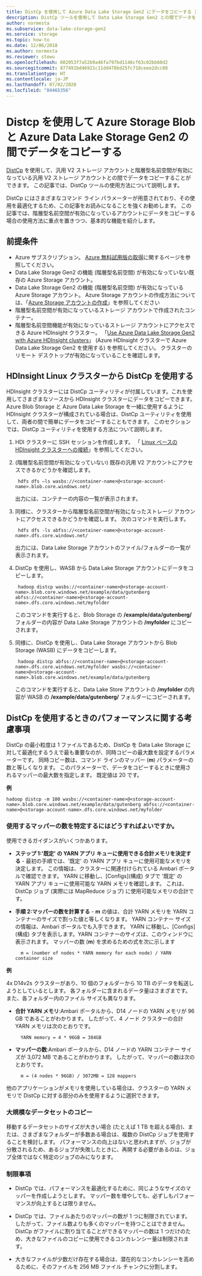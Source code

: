 ```yaml
---
title: DistCp を使用して Azure Data Lake Storage Gen2 にデータをコピーする | Microsoft Docs
description: DistCp ツールを使用して Data Lake Storage Gen2 との間でデータをコピーする
author: normesta
ms.subservice: data-lake-storage-gen2
ms.service: storage
ms.topic: how-to
ms.date: 12/06/2018
ms.author: normesta
ms.reviewer: stewu
ms.openlocfilehash: 602053f7a52b9a46fa797bd1146cf63c02bb60d2
ms.sourcegitcommit: 877491bd46921c11dd478bd25fc718ceee2dcc08
ms.translationtype: HT
ms.contentlocale: ja-JP
ms.lasthandoff: 07/02/2020
ms.locfileid: "84465356"
---
```

# <a name="use-distcp-to-copy-data-between-azure-storage-blobs-and-azure-data-lake-storage-gen2"></a>Distcp を使用して Azure Storage Blob と Azure Data Lake Storage Gen2 の間でデータをコピーする

[DistCp](https://hadoop.apache.org/docs/stable/hadoop-distcp/DistCp.html) を使用して、汎用 V2 ストレージ アカウントと階層型名前空間が有効になっている汎用 V2 ストレージ アカウントとの間でデータをコピーすることができます。 この記事では、DistCp ツールの使用方法について説明します。

DistCp にはさまざまなコマンド ライン パラメーターが用意されており、その使用を最適化するため、この記事をお読みになることを強くお勧めします。 この記事では、階層型名前空間が有効になっているアカウントにデータをコピーする場合の使用方法に重点を置きつつ、基本的な機能を紹介します。

## <a name="prerequisites"></a>前提条件

* Azure サブスクリプション。 [Azure 無料試用版の取得](https://azure.microsoft.com/pricing/free-trial/)に関するページを参照してください。
* Data Lake Storage Gen2 の機能 (階層型名前空間) が有効になっていない既存の Azure Storage アカウント。
* Data Lake Storage Gen2 の機能 (階層型名前空間) が有効になっている Azure Storage アカウント。 Azure Storage アカウントの作成方法については、「[Azure Storage アカウントの作成](../common/storage-account-create.md)」を参照してください
* 階層型名前空間が有効になっているストレージ アカウントで作成されたコンテナー。
* 階層型名前空間機能が有効になっているストレージ アカウントにアクセスできる Azure HDInsight クラスター。 「[Use Azure Data Lake Storage Gen2 with Azure HDInsight clusters](https://docs.microsoft.com/azure/hdinsight/hdinsight-hadoop-use-data-lake-storage-gen2?toc=%2fazure%2fstorage%2fblobs%2ftoc.json)」 (Azure HDInsight クラスターで Azure Data Lake Storage Gen2 を使用する) を参照してください。 クラスターのリモート デスクトップが有効になっていることを確認します。

## <a name="use-distcp-from-an-hdinsight-linux-cluster"></a>HDInsight Linux クラスターから DistCp を使用する

HDInsight クラスターには DistCp ユーティリティが付属しています。これを使用してさまざまなソースから HDInsight クラスターにデータをコピーできます。 Azure Blob Storage と Azure Data Lake Storage を一緒に使用するように HDInsight クラスターが構成されている場合は、DistCp ユーティリティを使用して、両者の間で簡単にデータをコピーすることもできます。 このセクションでは、DistCp ユーティリティを使用する方法について説明します。

1. HDI クラスターに SSH セッションを作成します。 「 [Linux ベースの HDInsight クラスターへの接続](../../hdinsight/hdinsight-hadoop-linux-use-ssh-unix.md)」を参照してください。

2. (階層型名前空間が有効になっていない) 既存の汎用 V2 アカウントにアクセスできるかどうかを確認します。

        hdfs dfs –ls wasbs://<container-name>@<storage-account-name>.blob.core.windows.net/

   出力には、コンテナーの内容の一覧が表示されます。

3. 同様に、クラスターから階層型名前空間が有効になったストレージ アカウントにアクセスできるかどうかを確認します。 次のコマンドを実行します。

        hdfs dfs -ls abfss://<container-name>@<storage-account-name>.dfs.core.windows.net/

    出力には、Data Lake Storage アカウントのファイル/フォルダーの一覧が表示されます。

4. DistCp を使用し、WASB から Data Lake Storage アカウントにデータをコピーします。

        hadoop distcp wasbs://<container-name>@<storage-account-name>.blob.core.windows.net/example/data/gutenberg abfss://<container-name>@<storage-account-name>.dfs.core.windows.net/myfolder

    このコマンドを実行すると、Blob Storage の **/example/data/gutenberg/** フォルダーの内容が Data Lake Storage アカウントの **/myfolder** にコピーされます。

5. 同様に、DistCp を使用し、Data Lake Storage アカウントから Blob Storage (WASB) にデータをコピーします。

        hadoop distcp abfss://<container-name>@<storage-account-name>.dfs.core.windows.net/myfolder wasbs://<container-name>@<storage-account-name>.blob.core.windows.net/example/data/gutenberg

    このコマンドを実行すると、Data Lake Store アカウントの **/myfolder** の内容が WASB の **/example/data/gutenberg/** フォルダーにコピーされます。

## <a name="performance-considerations-while-using-distcp"></a>DistCp を使用するときのパフォーマンスに関する考慮事項

DistCp の最小粒度は 1 ファイルであるため、DistCp を Data Lake Storage に対して最適化するうえで最も重要なのが、同時コピーの最大数を設定するパラメーターです。 同時コピー数は、コマンド ラインのマッパー (**m**) パラメーターの数と等しくなります。 このパラメーターで、データをコピーするときに使用されるマッパーの最大数を指定します。 既定値は 20 です。

**例**

    hadoop distcp -m 100 wasbs://<container-name>@<storage-account-name>.blob.core.windows.net/example/data/gutenberg abfss://<container-name>@<storage-account-name>.dfs.core.windows.net/myfolder

### <a name="how-do-i-determine-the-number-of-mappers-to-use"></a>使用するマッパーの数を特定するにはどうすればよいですか。

使用できるガイダンスがいくつかあります。

* **ステップ 1:'既定' の YARN アプリ キューに使用できる合計メモリを決定する** - 最初の手順では、'既定' の YARN アプリ キューに使用可能なメモリを決定します。 この情報は、クラスターに関連付けられている Ambari ポータルで確認できます。 YARN に移動し、[Configs]\(構成\) タブで '既定' の YARN アプリ キューに使用可能な YARN メモリを確認します。 これは、DistCp ジョブ (実際には MapReduce ジョブ) に使用可能なメモリの合計です。

* **手順 2:マッパーの数を計算する** - **m** の値は、合計 YARN メモリを YARN コンテナーのサイズで割った値と等しくなります。 YARN コンテナー サイズの情報は、Ambari ポータルでも入手できます。 YARN に移動し、[Configs] \(構成) タブを表示します。YARN コンテナーのサイズは、このウィンドウに表示されます。 マッパーの数 (**m**) を求めるための式を次に示します

        m = (number of nodes * YARN memory for each node) / YARN container size

**例**

4x D14v2s クラスターがあり、10 個のフォルダーから 10 TB のデータを転送しようとしているとします。 各フォルダーに含まれるデータ量はさまざまです。また、各フォルダー内のファイル サイズも異なります。

* **合計 YARN メモリ**:Ambari ポータルから、D14 ノードの YARN メモリが 96 GB であることがわかります。 したがって、4 ノード クラスターの合計 YARN メモリは次のとおりです。 

        YARN memory = 4 * 96GB = 384GB

* **マッパーの数**:Ambari ポータルから、D14 ノードの YARN コンテナー サイズが 3,072 MB であることがわかります。 したがって、マッパーの数は次のとおりです。

        m = (4 nodes * 96GB) / 3072MB = 128 mappers

他のアプリケーションがメモリを使用している場合は、クラスターの YARN メモリで DistCp に対する部分のみを使用するように選択できます。

### <a name="copying-large-datasets"></a>大規模なデータセットのコピー

移動するデータセットのサイズが大きい場合 (たとえば 1 TB を超える場合)、または、さまざまなフォルダーが多数ある場合は、複数の DistCp ジョブを使用することを検討します。 パフォーマンスの向上はないと思われますが、ジョブが分散されるため、あるジョブが失敗したときに、再開する必要があるのは、ジョブ全体ではなく特定のジョブのみになります。

### <a name="limitations"></a>制限事項

* DistCp では、パフォーマンスを最適化するために、同じようなサイズのマッパーを作成しようとします。 マッパー数を増やしても、必ずしもパフォーマンスが向上するとは限りません。

* DistCp では、ファイルあたりのマッパーの数が 1 つに制限されています。 したがって、ファイル数よりも多くのマッパーを持つことはできません。 DistCp がファイルに割り当てることができるマッパーの数は 1 つだけのため、大きなファイルのコピーに使用できるコンカレンシー量は制限されます。

* 大きなファイルが少数だけ存在する場合は、潜在的なコンカレンシーを高めるために、そのファイルを 256 MB ファイル チャンクに分割します。
